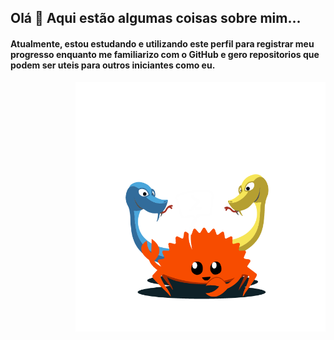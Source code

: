 ## Olá 👋 Aqui estão algumas coisas sobre mim...
#### Atualmente, estou estudando e utilizando este perfil para registrar meu progresso enquanto me familiarizo com o GitHub e gero repositorios que podem ser uteis para outros iniciantes como eu.


<img src="https://github.com/Ricardo7c/Ricardo7c/blob/f70900b4c2c8dfc00a0dbe15686dd541361a90e1/Art.png" alt="ilustraÃ§Ã£o de um computador" min-width="200px" max-width="400px" width="400px" align="right">
